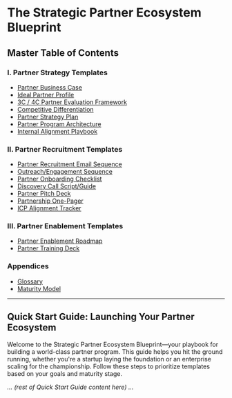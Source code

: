 # The Strategic Partner Ecosystem Blueprint

## Master Table of Contents

### I. Partner Strategy Templates
- [Partner Business Case](I_Partner_Strategy_Templates/01_Partner_Business_Case.md)
- [Ideal Partner Profile](I_Partner_Strategy_Templates/02_Ideal_Partner_Profile.md)
- [3C / 4C Partner Evaluation Framework](I_Partner_Strategy_Templates/03_3C_4C_Evaluation_Framework.md)
- [Competitive Differentiation](I_Partner_Strategy_Templates/04_Competitive_Differentiation.md)
- [Partner Strategy Plan](I_Partner_Strategy_Templates/05_Partner_Strategy_Plan.md)
- [Partner Program Architecture](I_Partner_Strategy_Templates/06_Program_Architecture.md)
- [Internal Alignment Playbook](I_Partner_Strategy_Templates/07_Internal_Alignment_Playbook.md)

### II. Partner Recruitment Templates
- [Partner Recruitment Email Sequence](II_Partner_Recruitment_Templates/01_Recruitment_Email_Sequence.md)
- [Outreach/Engagement Sequence](II_Partner_Recruitment_Templates/02_Outreach_Engagement_Sequence.md)
- [Partner Onboarding Checklist](II_Partner_Recruitment_Templates/03_Onboarding_Checklist.md)
- [Discovery Call Script/Guide](II_Partner_Recruitment_Templates/04_Discovery_Call_Script.md)
- [Partner Pitch Deck](II_Partner_Recruitment_Templates/05_Partner_Pitch_Deck.md)
- [Partnership One-Pager](II_Partner_Recruitment_Templates/06_Partnership_One_Pager.md)
- [ICP Alignment Tracker](II_Partner_Recruitment_Templates/07_ICP_Alignment_Tracker.md)

### III. Partner Enablement Templates
- [Partner Enablement Roadmap](III_Partner_Enablement_Templates/01_Enablement_Roadmap.md)
- [Partner Training Deck](III_Partner_Enablement_Templates/02_Training_Deck.md)

### Appendices
- [Glossary](Appendix_Glossary.md)
- [Maturity Model](Appendix_Maturity_Model.md)

---

## Quick Start Guide: Launching Your Partner Ecosystem

Welcome to the Strategic Partner Ecosystem Blueprint—your playbook for building a world-class partner program. This guide helps you hit the ground running, whether you're a startup laying the foundation or an enterprise scaling for the championship. Follow these steps to prioritize templates based on your goals and maturity stage.

*... (rest of Quick Start Guide content here) ...* 
